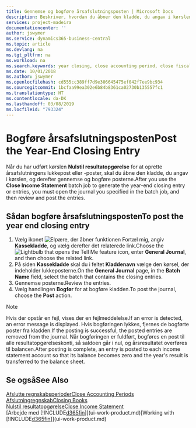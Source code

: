 ```yaml
---
title: Gennemse og bogføre årsafslutningsposten | Microsoft Docs
description: Beskriver, hvordan du åbner den kladde, du angav i kørslen Nulstil resultatopgørelse, og derefter gennemser og bogfører årsafslutningsposten.
services: project-madeira
documentationcenter: ''
author: jswymer
ms.service: dynamics365-business-central
ms.topic: article
ms.devlang: na
ms.tgt_pltfrm: na
ms.workload: na
ms.search.keywords: year closing, close accounting period, close fiscal year, bank account detailed trial balance
ms.date: 10/01/2018
ms.author: jswymer
ms.openlocfilehash: cd555cc389ff7d9e306645475ef042f7ee9bc934
ms.sourcegitcommit: 1bcfaa99ea302e6b84b8361ca02730b135557fc1
ms.translationtype: HT
ms.contentlocale: da-DK
ms.lasthandoff: 03/08/2019
ms.locfileid: "793324"
---
```

# <a name="post-the-year-end-closing-entry"></a><span data-ttu-id="e672a-103">Bogføre årsafslutningsposten</span><span class="sxs-lookup"><span data-stu-id="e672a-103">Post the Year-End Closing Entry</span></span>
<span data-ttu-id="e672a-104">Når du har udført kørslen **Nulstil resultatopgørelse** for at oprette årsafslutningens lukkepost eller -poster, skal du åbne den kladde, du angav i kørslen, og derefter gennemse og bogføre posterne.</span><span class="sxs-lookup"><span data-stu-id="e672a-104">After you use the **Close Income Statement** batch job to generate the year-end closing entry or entries, you must open the journal you specified in the batch job, and then review and post the entries.</span></span>

## <a name="to-post-the-year-end-closing-entry"></a><span data-ttu-id="e672a-105">Sådan bogføre årsafslutningsposten</span><span class="sxs-lookup"><span data-stu-id="e672a-105">To post the year end closing entry</span></span>
1. <span data-ttu-id="e672a-106">Vælg ikonet ![Elpære, der åbner funktionen Fortæl mig](media/ui-search/search_small.png "Fortæl mig, hvad du vil foretage dig"), angiv **Kassekladde**, og vælg derefter det relaterede link.</span><span class="sxs-lookup"><span data-stu-id="e672a-106">Choose the ![Lightbulb that opens the Tell Me feature](media/ui-search/search_small.png "Tell me what you want to do") icon, enter **General Journal**, and then choose the related link.</span></span>
2. <span data-ttu-id="e672a-107">På siden **Kassekladde** skal du i feltet **Kladdenavn** vælge den kørsel, der indeholder lukkeposterne.</span><span class="sxs-lookup"><span data-stu-id="e672a-107">On the **General Journal** page, in the **Batch Name** field, select the batch that contains the closing entries.</span></span>
3. <span data-ttu-id="e672a-108">Gennemse posterne.</span><span class="sxs-lookup"><span data-stu-id="e672a-108">Review the entries.</span></span>
4. <span data-ttu-id="e672a-109">Vælg handlingen **Bogfør** for at bogføre kladden.</span><span class="sxs-lookup"><span data-stu-id="e672a-109">To post the journal, choose the **Post** action.</span></span>

> [!NOTE]  
>   <span data-ttu-id="e672a-110">Hvis der opstår en fejl, vises der en fejlmeddelelse.</span><span class="sxs-lookup"><span data-stu-id="e672a-110">If an error is detected, an error message is displayed.</span></span> <span data-ttu-id="e672a-111">Hvis bogføringen lykkes, fjernes de bogførte poster fra kladden.</span><span class="sxs-lookup"><span data-stu-id="e672a-111">If the posting is successful, the posted entries are removed from the journal.</span></span> <span data-ttu-id="e672a-112">Når bogføringen er fuldført, bogføres en post til alle resultatopgørelseskonti, så saldoen går i nul, og årsresultatet overføres til balancen.</span><span class="sxs-lookup"><span data-stu-id="e672a-112">After posting is complete, an entry is posted to each income statement account so that its balance becomes zero and the year's result is transferred to the balance sheet.</span></span>

## <a name="see-also"></a><span data-ttu-id="e672a-113">Se også</span><span class="sxs-lookup"><span data-stu-id="e672a-113">See Also</span></span>
[<span data-ttu-id="e672a-114">Afslutte regnskabsperioder</span><span class="sxs-lookup"><span data-stu-id="e672a-114">Close Accounting Periods</span></span>](year-close-account-periods.md)  
[<span data-ttu-id="e672a-115">Afslutningregnskab</span><span class="sxs-lookup"><span data-stu-id="e672a-115">Closing Books</span></span>](year-close-books.md)  
[<span data-ttu-id="e672a-116">Nulstil resultatopgørelse</span><span class="sxs-lookup"><span data-stu-id="e672a-116">Close Income Statement</span></span>](year-close-income-statement.md)  
<span data-ttu-id="e672a-117">[Arbejde med [!INCLUDE[d365fin](includes/d365fin_md.md)]](ui-work-product.md)</span><span class="sxs-lookup"><span data-stu-id="e672a-117">[Working with [!INCLUDE[d365fin](includes/d365fin_md.md)]](ui-work-product.md)</span></span>
